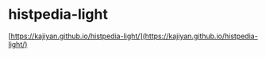 # histpedia-light

[https://kajiyan.github.io/histpedia-light/](https://kajiyan.github.io/histpedia-light/)